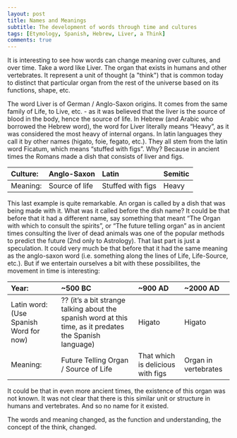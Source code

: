 ```yaml
---
layout: post
title: Names and Meanings
subtitle: The development of words through time and cultures
tags: [Etymology, Spanish, Hebrew, Liver, a Think]
comments: true
---
```


It is interesting to see how words can change meaning over cultures, and over time.
Take a word like Liver. The organ that exists in humans and other vertebrates. It represent a unit of thought (a "think") that is common today to distinct that particular organ from the rest of the universe based on its functions, shape, etc. 

The word Liver is of German / Anglo-Saxon origins. It comes from the same family of Life, to Live, etc. - as it was believed that the liver is the source of blood in the body, hence the source of life. 
In Hebrew (and Arabic who borrowed the Hebrew word), the word for Liver literally means “Heavy”, as it was considered the most heavy of internal organs. In latin languages they call it by other names (higato, foie, fegato, etc.). They all stem from the latin word Ficatum, which means “stuffed with figs”. Why? Because in ancient times the Romans made a dish that consists of liver and figs. 


| Culture: | Anglo-Saxon | Latin | Semitic |
| :------ |:--- | :--- | :--- |
| Meaning: | Source of life | Stuffed with figs | Heavy |


This last example is quite remarkable. An organ is called by a dish that was being made with it.  What was it called before the dish name? It could be that before that it had a different name, say something that meant “The Organ with which to consult the spirits”, or “The future telling organ” as in ancient times consulting the liver of dead animals was one of the popular methods to predict the future (2nd only to Astrology). That last part is just a speculation. It could very much be that before that it had the same meaning as the anglo-saxon word (i.e. something along the lines of Life, Life-Source, etc.). But if we entertain ourselves a bit with these possibilites, the movement in time is interesting: 


| Year: | ~500 BC | ~900 AD | ~2000 AD |
| :------ |:--- | :--- | :--- |
| Latin word: (Use Spanish Word for now) | ?? (it’s a bit strange talking about the spanish word at this time, as it predates the Spanish language) | Higato | Higato |
| Meaning: | Future Telling Organ / Source of Life | That which is delicious with figs | Organ in vertebrates |


It could be that in even more ancient times, the existence of this organ was not known. It was not clear that there is this similar unit or structure in humans and vertebrates. And so no name for it existed. 

The words and meaning changed, as the function and understanding, the concept of the think, changed. 

